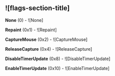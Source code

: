 ## ![flags-section-title]

**None** (0) - ![None]

**Repaint** (0x1) - ![Repaint]

**CaptureMouse** (0x2) - ![CaptureMouse]

**ReleaseCapture** (0x4) - ![ReleaseCapture]

**DisableTimerUpdate** (0x8) - ![DisableTimerUpdate]

**EnableTimerUpdate** (0x10) - ![EnableTimerUpdate]

